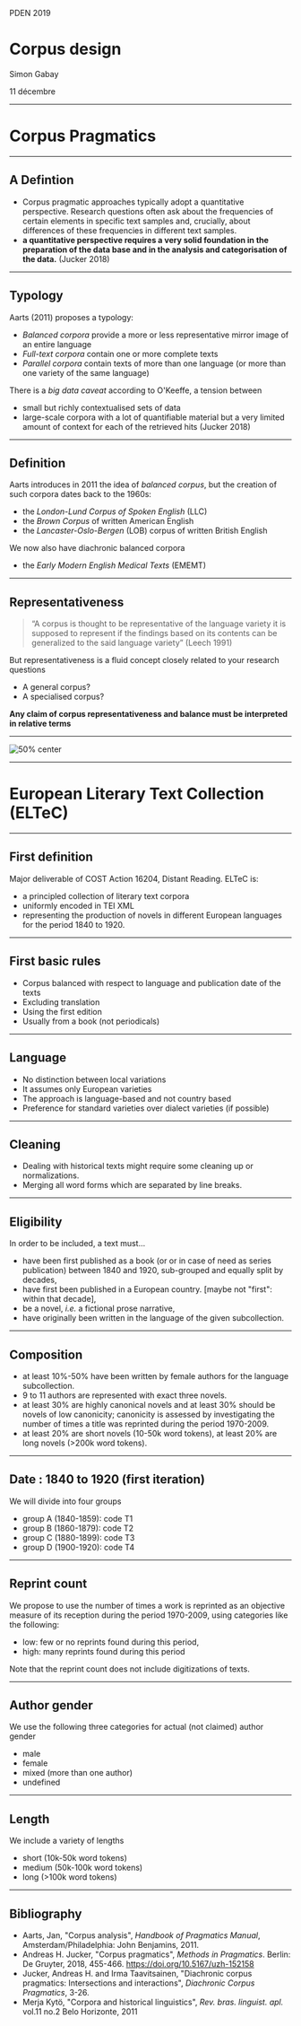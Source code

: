 PDEN 2019

# Corpus design

Simon Gabay

11 décembre

---

# Corpus Pragmatics

---
## A Defintion

* Corpus pragmatic approaches typically adopt a quantitative perspective. Research questions often ask about the frequencies of certain elements in specific text samples and, crucially, about differences of these frequencies in different text samples.
* **a quantitative perspective requires a very solid foundation in the preparation of the data base and in the analysis and categorisation of the data.** (Jucker 2018)

--- 
## Typology
Aarts (2011) proposes a typology:
* _Balanced corpora_ provide a more or less representative mirror image of an entire language
* _Full-text corpora_ contain one or more complete texts
* _Parallel corpora_ contain texts of more than one language (or more than one variety of the same language)

There is a _big data caveat_ according to O'Keeffe, a tension between
* small but richly contextualised sets of data
* large-scale corpora with a lot of quantifiable material but a very limited amount of context for each of the retrieved hits (Jucker 2018)

---
## Definition

Aarts introduces in 2011 the idea of _balanced corpus_, but the creation of such corpora dates back to the 1960s:
* the _London-Lund Corpus of Spoken English_ (LLC)
* the _Brown Corpus_ of written American English
* the _Lancaster-Oslo-Bergen_ (LOB) corpus of written British English

We now also have diachronic balanced corpora
* the _Early Modern English Medical Texts_ (EMEMT)

---
## Representativeness

>“A corpus is thought to be representative of the language variety it is supposed to represent if the findings based on its contents can be generalized to the said language variety” (Leech 1991)

But representativeness is a fluid concept closely related to your research questions
* A general corpus?
* A specialised corpus?

**Any claim of corpus representativeness and balance must be interpreted in relative terms**


---

![50% center](img/WhatsUp_Corpus.jpg)

---

# European Literary Text Collection (ELTeC)
---

## First definition
Major deliverable of COST Action 16204, Distant Reading.
ELTeC is:
* a principled collection of literary text corpora
* uniformly encoded in TEI XML
* representing the production of novels in different European languages for the period 1840 to 1920.

--- 
## First basic rules

* Corpus balanced with respect to language and publication date of the texts
* Excluding translation
* Using the first edition 
* Usually from a book (not periodicals)

---
## Language
* No distinction between local variations
* It assumes only European varieties
* The approach is language-based and not country based
* Preference for standard varieties over dialect varieties (if possible)

--- 
## Cleaning
* Dealing with historical texts might require some cleaning up or normalizations.
* Merging all word forms which are separated by line breaks.
---
## Eligibility
In order to be included, a text must...
* have been first published as a book (or or in case of need as series publication) between 1840 and 1920, sub-grouped and equally split by decades,
* have first been published in a European country. [maybe not "first": within that decade],
* be a novel, _i.e._ a fictional prose narrative,
* have originally been written in the language of the given subcollection.
---
## Composition
* at least 10%-50% have been written by female authors for the language subcollection.
* 9 to 11 authors are represented with exact three novels.
* at least 30% are highly canonical novels and at least 30% should be novels of low canonicity; canonicity is assessed by investigating the number of times a title was reprinted during the period 1970-2009.
* at least 20% are short novels (10-50k word tokens), at least 20% are long novels (>200k word tokens).

---
## Date : 1840 to 1920 (first iteration)
We will divide into four groups
* group A (1840-1859): code T1
* group B (1860-1879): code T2
* group C (1880-1899): code T3
* group D (1900-1920): code T4

---
## Reprint count
We propose to use the number of times a work is reprinted as an objective measure of its reception during the period 1970-2009, using categories like the following:
* low: few or no reprints found during this period,
* high: many reprints found during this period

Note that the reprint count does not include digitizations of texts.

---
## Author gender
We use the following three categories for actual (not claimed) author gender
* male
* female
* mixed (more than one author)
* undefined

---
## Length
We include a variety of lengths
* short (10k-50k word tokens)
* medium (50k-100k word tokens)
* long (>100k word tokens)

---
## Bibliography
* Aarts, Jan, "Corpus analysis", _Handbook of
Pragmatics Manual_, Amsterdam/Philadelphia: John Benjamins, 2011.
* Andreas H. Jucker, "Corpus pragmatics", _Methods in Pragmatics_. Berlin: De Gruyter, 2018, 455-466. https://doi.org/10.5167/uzh-152158
* Jucker, Andreas H. and Irma Taavitsainen, "Diachronic corpus pragmatics: Intersections and interactions", _Diachronic Corpus Pragmatics_, 3-26. 
* Merja Kytö, "Corpora and historical linguistics", _Rev. bras. linguist. apl._ vol.11 no.2 Belo Horizonte, 2011
